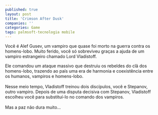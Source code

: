 ```yaml
---
published: true
layout: post
title: 'Crimson After Dusk'
companies: ''
categories: Game
tags: palmsoft-tecnologia mobile
---
```

Você é Alef Gusev, um vampiro que quase foi morto na guerra contra os homens-lobo. Muito ferido, você só sobreviveu graças a ajuda de um vampiro estrangeiro chamado Lord Vladistoff.










Ele comandou um ataque massivo que destruiu os rebeldes do clã dos homens-lobo, trazendo ao país uma era de harmonia e coexistência entre os humanos, vampiros e homens-lobo.<br /><br />Nesse meio tempo, Vladistoff treinou dois discípulos, você e Stepanov, outro vampiro. Depois de uma disputa decisiva com Stepanov, Vladistoff escolheu você para substituí-lo no comando dos vampiros.<br /><br />Mas a paz não dura muito...








